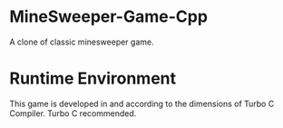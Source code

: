 # MineSweeper-Game-Cpp

A clone of classic minesweeper game.

# Runtime Environment
This game is developed in and according to the dimensions of Turbo C Compiler.
Turbo C recommended.
